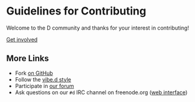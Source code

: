 Guidelines for Contributing
===========================

Welcome to the D community and thanks for your interest in contributing!

[Get involved](https://wiki.dlang.org/Get_involved)

More Links
----------

* Fork [on GitHub](https://github.com/dlang/dub-registry)
* Follow the [vibe.d style](https://vibed.org/style-guide)
* Participate in [our forum](httsp://forum.dlang.org/)
* Ask questions on our `#d` IRC channel on freenode.org ([web interface](https://kiwiirc.com/client/irc.freenode.net/d))
